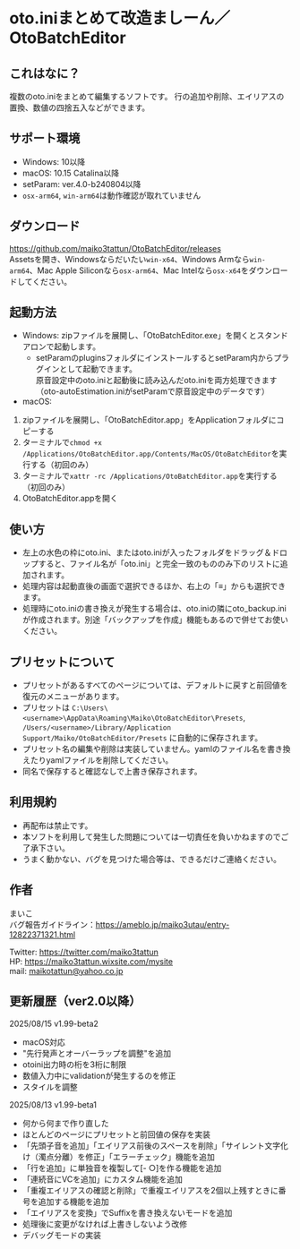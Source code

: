 # oto.iniまとめて改造ましーん／OtoBatchEditor

## これはなに？
複数のoto.iniをまとめて編集するソフトです。
行の追加や削除、エイリアスの置換、数値の四捨五入などができます。

## サポート環境
- Windows: 10以降
- macOS: 10.15 Catalina以降
- setParam: ver.4.0-b240804以降
- `osx-arm64`, `win-arm64`は動作確認が取れていません

## ダウンロード
https://github.com/maiko3tattun/OtoBatchEditor/releases  
Assetsを開き、Windowsならだいたい`win-x64`、Windows Armなら`win-arm64`、Mac Apple Siliconなら`osx-arm64`、Mac Intelなら`osx-x64`をダウンロードしてください。

## 起動方法
- Windows: zipファイルを展開し、「OtoBatchEditor.exe」を開くとスタンドアロンで起動します。
  - setParamのpluginsフォルダにインストールするとsetParam内からプラグインとして起動できます。  
    原音設定中のoto.iniと起動後に読み込んだoto.iniを両方処理できます（oto-autoEstimation.iniがsetParamで原音設定中のデータです）
- macOS:  
1. zipファイルを展開し、「OtoBatchEditor.app」をApplicationフォルダにコピーする
2. ターミナルで`chmod +x /Applications/OtoBatchEditor.app/Contents/MacOS/OtoBatchEditor`を実行する（初回のみ）
3. ターミナルで`xattr -rc /Applications/OtoBatchEditor.app`を実行する（初回のみ）
4. OtoBatchEditor.appを開く

## 使い方
- 左上の水色の枠にoto.ini、またはoto.iniが入ったフォルダをドラッグ＆ドロップすると、ファイル名が「oto.ini」と完全一致のもののみ下のリストに追加されます。
- 処理内容は起動直後の画面で選択できるほか、右上の「≡」からも選択できます。
- 処理時にoto.iniの書き換えが発生する場合は、oto.iniの隣にoto_backup.iniが作成されます。別途「バックアップを作成」機能もあるので併せてお使いください。

## プリセットについて
- プリセットがあるすべてのページについては、デフォルトに戻すと前回値を復元のメニューがあります。
- プリセットは `C:\Users\<username>\AppData\Roaming\Maiko\OtoBatchEditor\Presets`, `/Users/<username>/Library/Application Support/Maiko/OtoBatchEditor/Presets` に自動的に保存されます。
- プリセット名の編集や削除は実装していません。yamlのファイル名を書き換えたりyamlファイルを削除してください。
- 同名で保存すると確認なしで上書き保存されます。

## 利用規約
- 再配布は禁止です。
- 本ソフトを利用して発生した問題については一切責任を負いかねますのでご了承下さい。
- うまく動かない、バグを見つけた場合等は、できるだけご連絡ください。  

## 作者
まいこ  
バグ報告ガイドライン：https://ameblo.jp/maiko3utau/entry-12822371321.html

Twitter: https://twitter.com/maiko3tattun  
HP: https://maiko3tattun.wixsite.com/mysite  
mail: maikotattun@yahoo.co.jp  

## 更新履歴（ver2.0以降）
2025/08/15 v1.99-beta2
- macOS対応
- "先行発声とオーバーラップを調整"を追加
- otoini出力時の桁を3桁に制限
- 数値入力中にvalidationが発生するのを修正
- スタイルを調整

2025/08/13 v1.99-beta1
- 何から何まで作り直した
- ほとんどのページにプリセットと前回値の保存を実装
- 「先頭子音を追加」「エイリアス前後のスペースを削除」「サイレント文字化け（濁点分離）を修正」「エラーチェック」機能を追加
- 「行を追加」に単独音を複製して[- ○]を作る機能を追加
- 「連続音にVCを追加」にカスタム機能を追加
- 「重複エイリアスの確認と削除」で重複エイリアスを2個以上残すときに番号を追加する機能を追加
- 「エイリアスを変換」でSuffixを書き換えないモードを追加
- 処理後に変更がなければ上書きしないよう改修
- デバッグモードの実装
